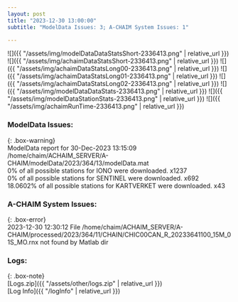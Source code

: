 ```yaml
---
layout: post
title: "2023-12-30 13:00:00"
subtitle: "ModelData Issues: 3; A-CHAIM System Issues: 1"

---
```


![]({{ "/assets/img/modelDataDataStatsShort-2336413.png" | relative_url }})
![]({{ "/assets/img/achaimDataStatsShort-2336413.png" | relative_url }})
![]({{ "/assets/img/achaimDataStatsLong00-2336413.png" | relative_url }})
![]({{ "/assets/img/achaimDataStatsLong01-2336413.png" | relative_url }})
![]({{ "/assets/img/achaimDataStatsLong02-2336413.png" | relative_url }})
![]({{ "/assets/img/modelDataDataStats-2336413.png" | relative_url }})
![]({{ "/assets/img/modelDataStationStats-2336413.png" | relative_url }})
![]({{ "/assets/img/achaimRunTime-2336413.png" | relative_url }})


### ModelData Issues:  
  
{: .box-warning}  
 ModelData report for 30-Dec-2023 13:15:09   
 /home/chaim/ACHAIM_SERVER/A-CHAIM/modelData/2023/364/13/modelData.mat   
 0% of all possible stations for IONO were downloaded. x1237   
 0% of all possible stations for SENTINEL were downloaded. x692   
 18.0602% of all possible stations for KARTVERKET were downloaded. x43   
  
### A-CHAIM System Issues:  
  
{: .box-error}  
2023-12-30 12:30:12 File /home/chaim/ACHAIM_SERVER/A-CHAIM/processed/2023/364/11/CHAIN/CHIC00CAN_R_20233641100_15M_01S_MO.rnx not found by Matlab dir  

### Logs:  
  
{: .box-note}  
[Logs.zip]({{ "/assets/other/logs.zip" | relative_url }})  
[Log Info]({{ "/logInfo" | relative_url }})  
